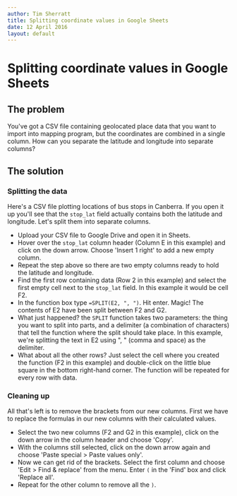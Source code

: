 ```yaml
---
author: Tim Sherratt
title: Splitting coordinate values in Google Sheets
date: 12 April 2016
layout: default
---
```


# Splitting coordinate values in Google Sheets

## The problem

You've got a CSV file containing geolocated place data that you want to import into  mapping program, but the coordinates are combined in a single column. How can you separate the latitude and longitude into separate columns?

## The solution

### Splitting the data

Here's a CSV file plotting locations of bus stops in Canberra. If you open it up you'll see that the `stop_lat` field actually contains both the latitude and longitude. Let's split them into separate columns.

* Upload your CSV file to Google Drive and open it in Sheets.
* Hover over the `stop_lat` column header (Column E in this example) and click on the down arrow. Choose 'Insert 1 right' to add a new empty column.
* Repeat the step above so there are two empty columns ready to hold the latitude and longitude.
* Find the first row containing data (Row 2 in this example) and select the first empty cell next to the `stop_lat` field. In this example it would be cell F2.
* In the function box type `=SPLIT(E2, ", ")`. Hit enter. Magic! The contents of E2 have been split between F2 and G2.
* What just happened? the `SPLIT` function takes two parameters: the thing you want to split into parts, and a delimiter (a combination of characters) that tell the function where the split should take place. In this example, we're splitting the text in E2 using ", " (comma and space) as the delimiter.
* What about all the other rows? Just select the cell where you created the function (F2 in this example) and double-click on the little blue square in the bottom right-hand corner. The function will be repeated for every row with data.

### Cleaning up

All that's left is to remove the brackets from our new columns. First we have to replace the formulas in our new columns with their calculated values.

* Select the two new columns (F2 and G2 in this example), click on the down arrow in the column header and choose 'Copy'.
* With the columns still selected, click on the down arrow again and choose 'Paste special > Paste values only'.
* Now we can get rid of the brackets. Select the first column and choose 'Edit > Find & replace' from the menu. Enter `(` in the 'Find' box and click 'Replace all'.
* Repeat for the other column to remove all the `)`.
